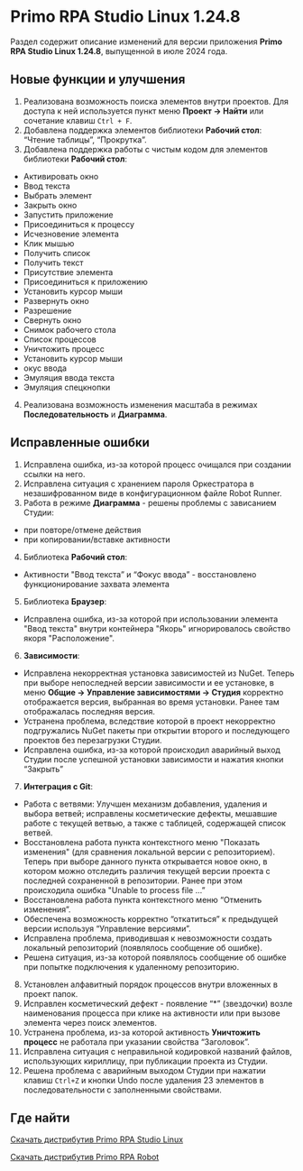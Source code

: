 # Primo RPA Studio Linux 1.24.8

Раздел содержит описание изменений для версии приложения **Primo RPA Studio Linux 1.24.8**, выпущенной в июле 2024 года. 


## Новые функции и улучшения
1. Реализована возможность поиска элементов внутри проектов. Для доступа к ней используется пункт меню  **Проект -> Найти** или сочетание клавиш `Ctrl + F`.
1. Добавлена поддержка элементов библиотеки **Рабочий стол**: “Чтение таблицы”, “Прокрутка”.
1. Добавлена поддержка работы с чистым кодом для элементов библиотеки **Рабочий стол**:
- Активировать окно
- Ввод текста
- Выбрать элемент
- Закрыть окно
- Запустить приложение
- Присоединиться к процессу
- Исчезновение элемента
- Клик мышью
- Получить список
- Получить текст
- Присутствие элемента
- Присоединиться к приложению
- Установить курсор мыши
- Развернуть окно
- Разрешение
- Свернуть окно
- Снимок рабочего стола
- Список процессов
- Уничтожить процесс
- Установить курсор мыши
- окус ввода
- Эмуляция ввода текста
- Эмуляция спецкнопки
4. Реализована возможность изменения масштаба в режимах **Последовательность** и **Диаграмма**. 



## Исправленные ошибки 

1. Исправлена ошибка, из-за которой процесс очищался при создании ссылки на него.
2. Исправлена ситуация с хранением пароля Оркестратора в незашифрованном виде в конфигурационном файле Robot Runner. 
3. Работа в режиме **Диаграмма** - решены проблемы с зависанием Студии:
  - при повторе/отмене действия
  - при копировании/вставке активности
4. Библиотека **Рабочий стол**:
- Активности "Ввод текста” и “Фокус ввода” - восстановлено функционирование захвата элемента
5. Библиотека **Браузер**:
  - Исправлена ошибка, из-за которой при использовании элемента "Ввод текста" внутри контейнера "Якорь" игнорировалось свойство якоря "Расположение".
6. **Зависимости**:
  - Исправлена некорректная установка зависимостей из NuGet. Теперь при выборе непоследней версии зависимости и ее установке, в меню **Общие -> Управление зависимостями -> Студия** корректно отображается версия, выбранная во время установки. Ранее там отображалась последняя версия. 
  - Устранена проблема, вследствие которой в проект некорректно подгружались NuGet пакеты при открытии второго и последующего проектов без перезагрузки Студии.
  - Исправлена ошибка, из-за которой происходил аварийный выход Студии после успешной установки зависимости и нажатия кнопки “Закрыть”
7. **Интеграция с Git**: 
  - Работа с ветвями: Улучшен механизм добавления, удаления и выбора ветвей; исправлены косметические дефекты, мешавшие работе с текущей ветвью, а также с таблицей, содержащей список ветвей.
  - Восстановлена работа пункта контекстного меню "Показать изменения" (для сравнения локальной версии с репозиторием). Теперь при выборе данного пункта открывается новое окно, в котором можно отследить различия текущей версии проекта с последней сохраненной в репозитории. Ранее при этом происходила ошибка "Unable to process file <filepath>...”
  - Восстановлена работа пункта контекстного меню “Отменить изменения”. 
  - Обеспечена возможность корректно “откатиться” к предыдущей версии используя “Управление версиями”.
  - Исправлена проблема, приводившая к невозможности создать локальный репозиторий (появлялось сообщение об ошибке). 
  - Решена ситуация, из-за которой появлялось сообщение об ошибке при попытке подключения к удаленному репозиторию.
8. Установлен алфавитный порядок процессов внутри вложенных в проект папок. 
9. Исправлен косметический дефект - появление “*” (звездочки) возле наименования процесса при клике на активности или при вызове элемента через поиск элементов.
10. Устранена проблема, из-за которой активность **Уничтожить процесс** не работала при указании свойства “Заголовок”.
11. Исправлена ситуация с неправильной кодировкой названий файлов, использующих кириллицу, при публикации проекта из Студии.
12. Решена проблема с аварийным выходом Студии при нажатии клавиш `Ctrl+Z` и кнопки Undo после удаления 23 элементов в последовательности с заполненными свойствами.


## Где найти 

[Скачать дистрибутив Primo RPA Studio Linux](https://disk.primo-rpa.ru/index.php/s/t9BHBjR6PP06Yax?path=%2FRelease%2FStudio)

[Скачать дистрибутив Primo RPA Robot](https://disk.primo-rpa.ru/index.php/s/t9BHBjR6PP06Yax?path=%2FRelease%2FRobot)
